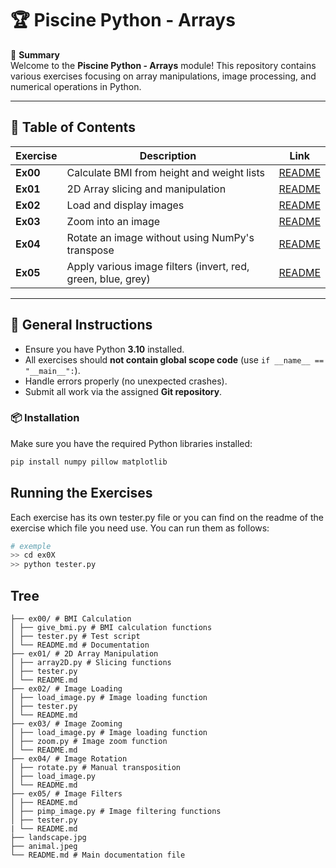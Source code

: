 # 🏆 Piscine Python - Arrays

📌 **Summary**  
Welcome to the **Piscine Python - Arrays** module! This repository contains various exercises focusing on array manipulations, image processing, and numerical operations in Python.

---

## 📂 Table of Contents

| Exercise | Description | Link |
|----------|-------------|------|
| **Ex00** | Calculate BMI from height and weight lists | [README](./ex00/README.md) |
| **Ex01** | 2D Array slicing and manipulation | [README](./ex01/README.md) |
| **Ex02** | Load and display images | [README](./ex02/README.md) |
| **Ex03** | Zoom into an image | [README](./ex03/README.md) |
| **Ex04** | Rotate an image without using NumPy's transpose | [README](./ex04/README.md) |
| **Ex05** | Apply various image filters (invert, red, green, blue, grey) | [README](./ex05/README.md) |

---

## 🚀 General Instructions

- Ensure you have Python **3.10** installed.
- All exercises should **not contain global scope code** (use `if __name__ == "__main__":`).
- Handle errors properly (no unexpected crashes).
- Submit all work via the assigned **Git repository**.

### 📦 **Installation**
Make sure you have the required Python libraries installed:
```sh
pip install numpy pillow matplotlib
```

## Running the Exercises
Each exercise has its own tester.py file or you can find on the readme of the exercise which file you need use. You can run them as follows:
```sh
# exemple
>> cd ex0X
>> python tester.py
```

## Tree


```
├── ex00/ # BMI Calculation
│ ├── give_bmi.py # BMI calculation functions
│ ├── tester.py # Test script
│ └── README.md # Documentation
├── ex01/ # 2D Array Manipulation
│ ├── array2D.py # Slicing functions
│ ├── tester.py
│ └── README.md
├── ex02/ # Image Loading
│ ├── load_image.py # Image loading function
│ ├── tester.py
│ └── README.md
├── ex03/ # Image Zooming
│ ├── load_image.py # Image loading function
│ ├── zoom.py # Image zoom function
│ └── README.md
├── ex04/ # Image Rotation
│ ├── rotate.py # Manual transposition
│ ├── load_image.py
│ └── README.md
├── ex05/ # Image Filters
│ ├── README.md
│ ├── pimp_image.py # Image filtering functions
│ ├── tester.py
| └── README.md
├── landscape.jpg
├── animal.jpeg
└── README.md # Main documentation file
```